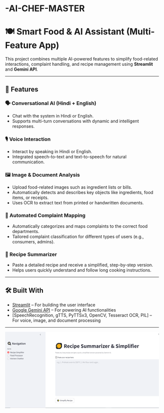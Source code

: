 # -AI-CHEF-MASTER
# 🍽️ Smart Food & AI Assistant (Multi-Feature App)

This project combines multiple AI-powered features to simplify food-related interactions, complaint handling, and recipe management using **Streamlit** and **Gemini API**.

---

## 🔹 Features

### 🗣 Conversational AI (Hindi + English)
- Chat with the system in Hindi or English.
- Supports multi-turn conversations with dynamic and intelligent responses.

### 🎙️ Voice Interaction
- Interact by speaking in Hindi or English.
- Integrated speech-to-text and text-to-speech for natural communication.

### 🖼️ Image & Document Analysis
- Upload food-related images such as ingredient lists or bills.
- Automatically detects and describes key objects like ingredients, food items, or receipts.
- Uses OCR to extract text from printed or handwritten documents.

### 📌 Automated Complaint Mapping
- Automatically categorizes and maps complaints to the correct food departments.
- Tailored complaint classification for different types of users (e.g., consumers, admins).

### 🥘 Recipe Summarizer
- Paste a detailed recipe and receive a simplified, step-by-step version.
- Helps users quickly understand and follow long cooking instructions.

---

## 🛠️ Built With
- [Streamlit](https://streamlit.io/) – For building the user interface
- [Google Gemini API](https://ai.google.dev/) – For powering AI functionalities
- [SpeechRecognition, gTTS, PyTTSx3, OpenCV, Tesseract OCR, PIL] – For voice, image, and document processing

---
![Recipe UI](T1.PNG)

 
